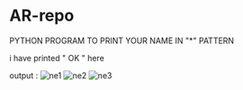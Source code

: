 # AR-repo
PYTHON PROGRAM TO PRINT YOUR NAME IN "*" PATTERN

i have printed " OK " here

output :
![ne1](https://github.com/ARahman24/AR-repo/assets/117717123/9767af98-2a24-4749-8181-79faecb11649)
![ne2](https://github.com/ARahman24/AR-repo/assets/117717123/a5ab33c5-48d2-44d1-b9de-466ea1e3b442)
![ne3](https://github.com/ARahman24/AR-repo/assets/117717123/5e27d5d2-08c7-433e-a62e-bd3b3c11aab3)
